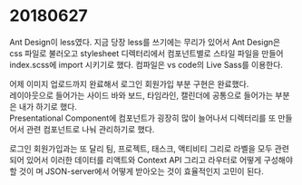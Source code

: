 # 20180627

Ant Design이 less였다. 지금 당장 less를 쓰기에는 무리가 있어서 Ant Design은 css 파일로 불러오고 stylesheet 디렉터리에서 컴포넌트별로 스타일 파일을 만들어 index.scss에 import 시키기로 했다. 컴파일은 vs code의 Live Sass를 이용한다. 

어제 이미지 업로드까지 완료해서 로그인 회원가입 부분 구현은 완료했다.   
레이아웃으로 들어가는 사이드 바와 보드, 타임라인, 캘린더에 공통으로 들어가는 부분은 내가 하기로 했다.  
Presentational Component에 컴포넌트가 굉장히 많이 늘어나서 디렉터리를 또 만들어서 관련 컴포넌트로 나눠 관리하기로 했다. 

로그인 회원가입과는 또 달리 팀, 프로젝트, 태스크, 액티비티 그리로 라벨을 모두 관련되어 있어서 이러한 데이터를 리액트와 Context API 그리고 라우터로 어떻게 구성해야 할 것이 며 JSON-server에서 어떻게 받아오는 것이 효율적인지 고민이 된다. 